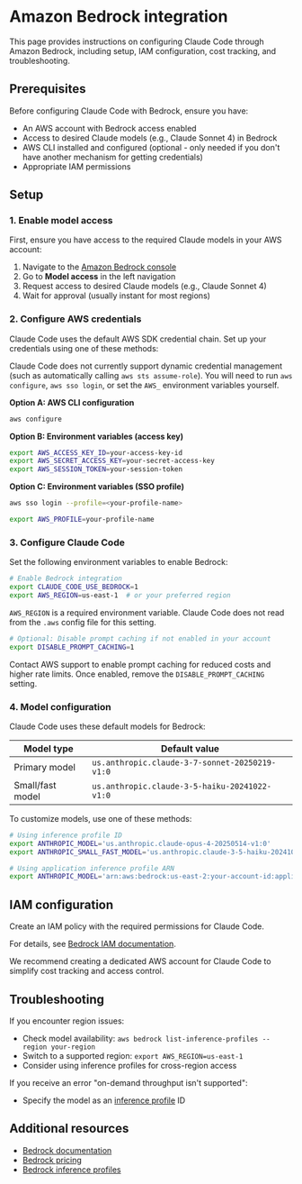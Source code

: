 # Amazon Bedrock integration

This page provides instructions on configuring Claude Code through Amazon Bedrock, including setup, IAM configuration, cost tracking, and troubleshooting.

## Prerequisites

Before configuring Claude Code with Bedrock, ensure you have:

- An AWS account with Bedrock access enabled
- Access to desired Claude models (e.g., Claude Sonnet 4) in Bedrock
- AWS CLI installed and configured (optional - only needed if you don't have another mechanism for getting credentials)
- Appropriate IAM permissions

## Setup

### 1. Enable model access

First, ensure you have access to the required Claude models in your AWS account:

1. Navigate to the [Amazon Bedrock console](https://console.aws.amazon.com/bedrock/)
2. Go to **Model access** in the left navigation
3. Request access to desired Claude models (e.g., Claude Sonnet 4)
4. Wait for approval (usually instant for most regions)

### 2. Configure AWS credentials

Claude Code uses the default AWS SDK credential chain. Set up your credentials using one of these methods:

Claude Code does not currently support dynamic credential management (such as automatically calling `aws sts assume-role`). You will need to run `aws configure`, `aws sso login`, or set the `AWS_` environment variables yourself.

**Option A: AWS CLI configuration**

```bash
aws configure
```

**Option B: Environment variables (access key)**

```bash
export AWS_ACCESS_KEY_ID=your-access-key-id
export AWS_SECRET_ACCESS_KEY=your-secret-access-key
export AWS_SESSION_TOKEN=your-session-token
```

**Option C: Environment variables (SSO profile)**

```bash
aws sso login --profile=<your-profile-name>

export AWS_PROFILE=your-profile-name
```

### 3. Configure Claude Code

Set the following environment variables to enable Bedrock:

```bash
# Enable Bedrock integration
export CLAUDE_CODE_USE_BEDROCK=1
export AWS_REGION=us-east-1  # or your preferred region
```

`AWS_REGION` is a required environment variable. Claude Code does not read from the `.aws` config file for this setting.

```bash
# Optional: Disable prompt caching if not enabled in your account
export DISABLE_PROMPT_CACHING=1
```

Contact AWS support to enable prompt caching for reduced costs and higher rate limits. Once enabled, remove the `DISABLE_PROMPT_CACHING` setting.

### 4. Model configuration

Claude Code uses these default models for Bedrock:

| Model type | Default value |
| --- | --- |
| Primary model | `us.anthropic.claude-3-7-sonnet-20250219-v1:0` |
| Small/fast model | `us.anthropic.claude-3-5-haiku-20241022-v1:0` |

To customize models, use one of these methods:

```bash
# Using inference profile ID
export ANTHROPIC_MODEL='us.anthropic.claude-opus-4-20250514-v1:0'
export ANTHROPIC_SMALL_FAST_MODEL='us.anthropic.claude-3-5-haiku-20241022-v1:0'

# Using application inference profile ARN
export ANTHROPIC_MODEL='arn:aws:bedrock:us-east-2:your-account-id:application-inference-profile/your-model-id'
```

## IAM configuration

Create an IAM policy with the required permissions for Claude Code.

For details, see [Bedrock IAM documentation](https://docs.aws.amazon.com/bedrock/latest/userguide/security-iam.html).

We recommend creating a dedicated AWS account for Claude Code to simplify cost tracking and access control.

## Troubleshooting

If you encounter region issues:

- Check model availability: `aws bedrock list-inference-profiles --region your-region`
- Switch to a supported region: `export AWS_REGION=us-east-1`
- Consider using inference profiles for cross-region access

If you receive an error "on-demand throughput isn't supported":

- Specify the model as an [inference profile](https://docs.aws.amazon.com/bedrock/latest/userguide/inference-profiles-support.html) ID

## Additional resources

- [Bedrock documentation](https://docs.aws.amazon.com/bedrock/)
- [Bedrock pricing](https://aws.amazon.com/bedrock/pricing/)
- [Bedrock inference profiles](https://docs.aws.amazon.com/bedrock/latest/userguide/inference-profiles-support.html)
